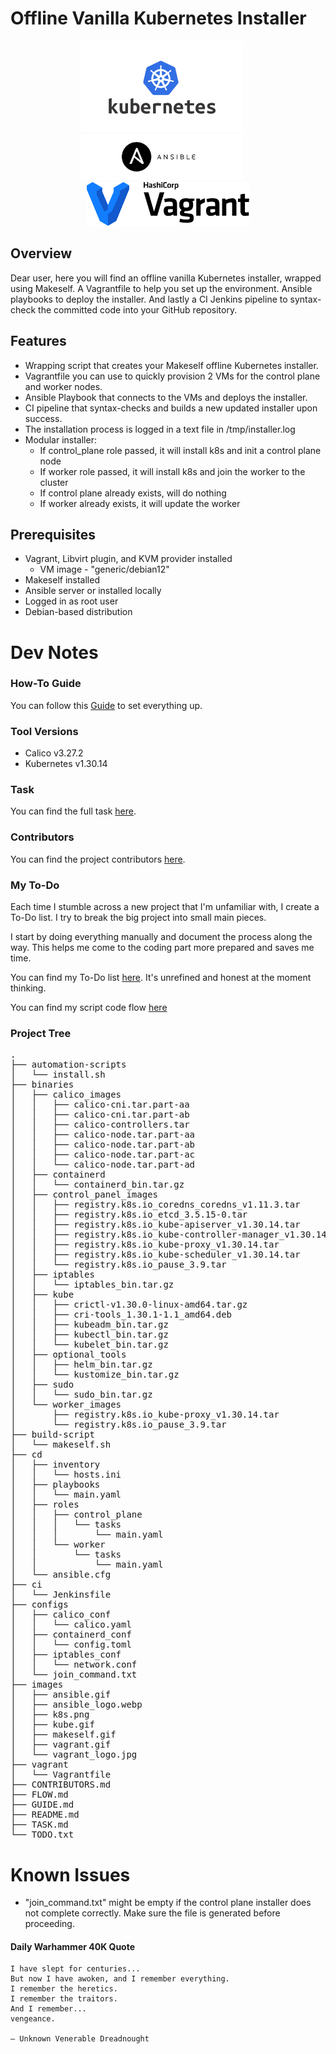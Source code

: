 # Offline Vanilla Kubernetes Installer

<div align="center">
  <img src="images/k8s.webp" alt="Kubernetes" width="260" style="display:inline-block; margin-right: 20px;"/>
  <img src="images/ansible.png" alt="Ansible" width="260" style="display:inline-block; margin-right: 20px;"/>
  <img src="images/vagrant.png" alt="Vagrant" width="260" style="display:inline-block;"/>
</div>


## Overview
Dear user, here you will find an offline vanilla Kubernetes installer, wrapped using Makeself.
A Vagrantfile to help you set up the environment.
Ansible playbooks to deploy the installer.
And lastly a CI Jenkins pipeline to syntax-check the committed code into your GitHub repository.


## Features
- Wrapping script that creates your Makeself offline Kubernetes installer.
- Vagrantfile you can use to quickly provision 2 VMs for the control plane and worker nodes.
- Ansible Playbook that connects to the VMs and deploys the installer.
- CI pipeline that syntax-checks and builds a new updated installer upon success.
- The installation process is logged in a text file in /tmp/installer.log
- Modular installer:
    - If control_plane role passed, it will install k8s and init a control plane node
    - If worker role passed, it will install k8s and join the worker to the cluster
    - If control plane already exists, will do nothing
    - If worker already exists, it will update the worker


## Prerequisites
- Vagrant, Libvirt plugin, and KVM provider installed
    - VM image - "generic/debian12" 
- Makeself installed
- Ansible server or installed locally
- Logged in as root user
- Debian-based distribution


# Dev Notes


### How-To Guide
You can follow this [Guide](GUIDE.md) to set everything up.


### Tool Versions
- Calico v3.27.2
- Kubernetes v1.30.14


### Task
You can find the full task [here](TASK.md).


### Contributors
You can find the project contributors [here](CONTRIBUTORS.md).


### My To-Do
Each time I stumble across a new project that I'm unfamiliar with, I create a To-Do list.
I try to break the big project into small main pieces.

I start by doing everything manually and document the process along the way.
This helps me come to the coding part more prepared and saves me time.

You can find my To-Do list [here](TODO.txt). It's unrefined and honest at the moment thinking.

You can find my script code flow [here](FLOW.md)


### Project Tree
<pre>
.
├── automation-scripts
│   └── install.sh
├── binaries
│   ├── calico_images
│   │   ├── calico-cni.tar.part-aa
│   │   ├── calico-cni.tar.part-ab
│   │   ├── calico-controllers.tar
│   │   ├── calico-node.tar.part-aa
│   │   ├── calico-node.tar.part-ab
│   │   ├── calico-node.tar.part-ac
│   │   └── calico-node.tar.part-ad
│   ├── containerd
│   │   └── containerd_bin.tar.gz
│   ├── control_panel_images
│   │   ├── registry.k8s.io_coredns_coredns_v1.11.3.tar
│   │   ├── registry.k8s.io_etcd_3.5.15-0.tar
│   │   ├── registry.k8s.io_kube-apiserver_v1.30.14.tar
│   │   ├── registry.k8s.io_kube-controller-manager_v1.30.14.tar
│   │   ├── registry.k8s.io_kube-proxy_v1.30.14.tar
│   │   ├── registry.k8s.io_kube-scheduler_v1.30.14.tar
│   │   └── registry.k8s.io_pause_3.9.tar
│   ├── iptables
│   │   └── iptables_bin.tar.gz
│   ├── kube
│   │   ├── crictl-v1.30.0-linux-amd64.tar.gz
│   │   ├── cri-tools_1.30.1-1.1_amd64.deb
│   │   ├── kubeadm_bin.tar.gz
│   │   ├── kubectl_bin.tar.gz
│   │   └── kubelet_bin.tar.gz
│   ├── optional_tools
│   │   ├── helm_bin.tar.gz
│   │   └── kustomize_bin.tar.gz
│   ├── sudo
│   │   └── sudo_bin.tar.gz
│   └── worker_images
│       ├── registry.k8s.io_kube-proxy_v1.30.14.tar
│       └── registry.k8s.io_pause_3.9.tar
├── build-script
│   └── makeself.sh
├── cd
│   ├── inventory
│   │   └── hosts.ini
│   ├── playbooks
│   │   └── main.yaml
│   ├── roles
│   │   ├── control_plane
│   │   │   └── tasks
│   │   │       └── main.yaml
│   │   └── worker
│   │       └── tasks
│   │           └── main.yaml
│   └── ansible.cfg
├── ci
│   └── Jenkinsfile
├── configs
│   ├── calico_conf
│   │   └── calico.yaml
│   ├── containerd_conf
│   │   └── config.toml
│   ├── iptables_conf
│   │   └── network.conf
│   └── join_command.txt
├── images
│   ├── ansible.gif
│   ├── ansible_logo.webp
│   ├── k8s.png
│   ├── kube.gif
│   ├── makeself.gif
│   ├── vagrant.gif
│   └── vagrant_logo.jpg
├── vagrant
│   └── Vagrantfile
├── CONTRIBUTORS.md
├── FLOW.md
├── GUIDE.md
├── README.md
├── TASK.md
└── TODO.txt
</pre>


# Known Issues
- "join_command.txt" might be empty if the control plane installer does not complete correctly. Make sure the file is generated before proceeding.


#### Daily Warhammer 40K Quote
```
I have slept for centuries...
But now I have awoken, and I remember everything.
I remember the heretics.
I remember the traitors.
And I remember...
vengeance.

— Unknown Venerable Dreadnought
```


